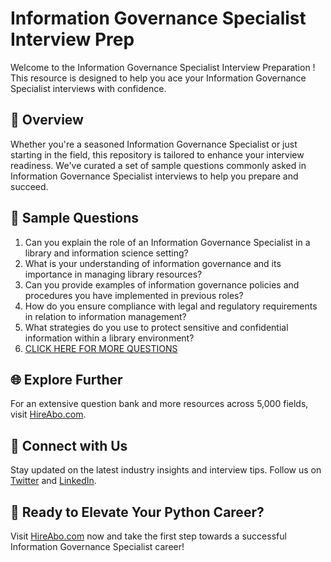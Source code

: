 # Information Governance Specialist Interview Prep

Welcome to the Information Governance Specialist Interview Preparation ! This resource is designed to help you ace your Information Governance Specialist interviews with confidence.

## 🚀 Overview

Whether you're a seasoned Information Governance Specialist or just starting in the field, this repository is tailored to enhance your interview readiness. We've curated a set of sample questions commonly asked in Information Governance Specialist interviews to help you prepare and succeed.

## 📝 Sample Questions

1. Can you explain the role of an Information Governance Specialist in a library and information science setting?
2. What is your understanding of information governance and its importance in managing library resources?
3. Can you provide examples of information governance policies and procedures you have implemented in previous roles?
4. How do you ensure compliance with legal and regulatory requirements in relation to information management?
5. What strategies do you use to protect sensitive and confidential information within a library environment?
6. [CLICK HERE FOR MORE QUESTIONS](https://hireabo.com/job/18_1_4/Information%20Governance%20Specialist)

## 🌐 Explore Further

For an extensive question bank and more resources across 5,000 fields, visit [HireAbo.com](https://www.hireabo.com).

## 📱 Connect with Us

Stay updated on the latest industry insights and interview tips. Follow us on [Twitter](https://twitter.com/hireabo) and [LinkedIn](https://www.linkedin.com/in/hire-abo-3609972a8/).

## 🚀 Ready to Elevate Your Python Career?

Visit [HireAbo.com](https://www.hireabo.com) now and take the first step towards a successful Information Governance Specialist career!